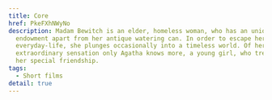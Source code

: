 ```yaml
---
title: Core
href: PkeFXhNWyNo
description: Madam Bewitch is an elder, homeless woman, who has an unique
  endowment apart from her antique watering can. In order to escape her sad
  everyday-life, she plunges occasionally into a timeless world. Of her
  extraordinary sensation only Agatha knows more, a young girl, who treasures
  her special friendship.
tags:
  - Short films
detail: true
---
```

